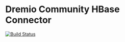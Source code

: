 # Dremio Community HBase Connector

[![Build Status](https://travis-ci.org/dremio-hub/dremio-hbase-connector.svg?branch=master)](https://travis-ci.org/dremio-hub/dremio-hbase-connector)

